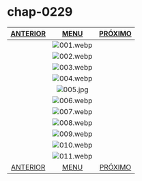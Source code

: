 # chap-0229
|[ANTERIOR](/chap-0228/readme.md)|[MENU](/readme.md)|[PRÓXIMO](/chap-0230/readme.md)|
 |:--:|:--:|:--:|
||![001.webp](001.webp)||
||![002.webp](002.webp)||
||![003.webp](003.webp)||
||![004.webp](004.webp)||
||![005.jpg](005.jpg)||
||![006.webp](006.webp)||
||![007.webp](007.webp)||
||![008.webp](008.webp)||
||![009.webp](009.webp)||
||![010.webp](010.webp)||
||![011.webp](011.webp)||
|[ANTERIOR](/chap-0228/readme.md)|[MENU](/readme.md)|[PRÓXIMO](/chap-0230/readme.md)|
